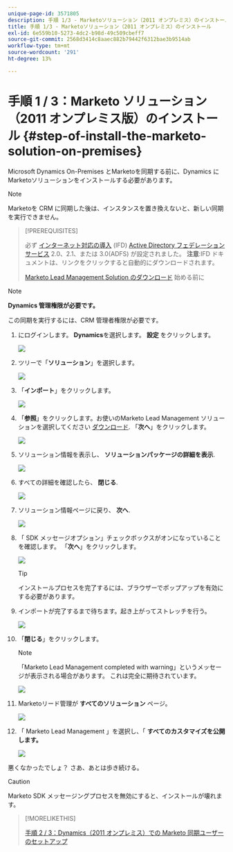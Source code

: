```yaml
---
unique-page-id: 3571805
description: 手順 1/3 - Marketoソリューション（2011 オンプレミス）のインストール — Marketoドキュメント — 製品ドキュメント
title: 手順 1/3 - Marketoソリューション（2011 オンプレミス）のインストール
exl-id: 6e559b10-5273-4dc2-b98d-49c509cbeff7
source-git-commit: 2568d3414c8aaec882b79442f6312bae3b9514ab
workflow-type: tm+mt
source-wordcount: '291'
ht-degree: 13%

---
```


# 手順 1 / 3：Marketo ソリューション（2011 オンプレミス版）のインストール {#step-of-install-the-marketo-solution-on-premises}

Microsoft Dynamics On-Premises とMarketoを同期する前に、Dynamics にMarketoソリューションをインストールする必要があります。

>[!NOTE]
>
>Marketoを CRM に同期した後は、インスタンスを置き換えないと、新しい同期を実行できません。

>[!PREREQUISITES]
>
>必ず [インターネット対応の導入](https://www.microsoft.com/en-us/download/confirmation.aspx?id=41701) (IFD) [Active Directory フェデレーションサービス](https://msdn.microsoft.com/en-us/library/bb897402.aspx) 2.0、2.1、または 3.0(ADFS) が設定されました。 **注意**:IFD ドキュメントは、リンクをクリックすると自動的にダウンロードされます。
>
>[Marketo Lead Management Solution のダウンロード](/help/marketo/product-docs/crm-sync/microsoft-dynamics-sync/sync-setup/download-the-marketo-lead-management-solution.md) 始める前に

>[!NOTE]
>
>**Dynamics 管理権限が必要です。**
>
>この同期を実行するには、CRM 管理者権限が必要です。

1. にログインします。 **Dynamics**&#x200B;を選択します。 **設定** をクリックします。

   ![](assets/image2015-4-2-11-3a32-3a53.png)

1. ツリーで「**ソリューション**」を選択します。

   ![](assets/image2015-4-2-11-3a35-3a28.png)

1. 「**インポート**」をクリックします。

   ![](assets/image2015-4-2-11-3a37-3a33.png)

1. 「**参照**」をクリックします。お使いのMarketo Lead Management ソリューションを選択してください [ダウンロード](/help/marketo/product-docs/crm-sync/microsoft-dynamics-sync/sync-setup/download-the-marketo-lead-management-solution.md). 「**次へ**」をクリックします。

   ![](assets/image2015-4-2-11-3a40-3a33.png)

1. ソリューション情報を表示し、 **ソリューションパッケージの詳細を表示**.

   ![](assets/image2015-11-18-11-3a12-3a8.png)

1. すべての詳細を確認したら、 **閉じる**.

   ![](assets/image2015-10-9-14-3a57-3a3.png)

1. ソリューション情報ページに戻り、 **次へ**.

   ![](assets/image2015-4-2-11-3a41-3a48.png)

1. 「 SDK メッセージオプション」チェックボックスがオンになっていることを確認します。 「**次へ**」をクリックします。

   ![](assets/image2015-4-2-11-3a42-3a37.png)

   >[!TIP]
   >
   >インストールプロセスを完了するには、ブラウザーでポップアップを有効にする必要があります。

1. インポートが完了するまで待ちます。起き上がってストレッチを行う。

   ![](assets/image2015-4-2-11-3a43-3a51.png)

1. 「**閉じる**」をクリックします。

   >[!NOTE]
   >
   >「Marketo Lead Management completed with warning」というメッセージが表示される場合があります。 これは完全に期待されています。

   ![](assets/image2015-4-2-11-3a44-3a44.png)

1. Marketoリード管理が **すべてのソリューション** ページ。

   ![](assets/image2015-4-2-11-3a46-3a55.png)

1. 「 Marketo Lead Management 」を選択し、「 **すべてのカスタマイズを公開します。**

   ![](assets/image2015-4-2-11-3a48-3a21.png)

悪くなかったでしょ？ さあ、あとは歩き続ける。

>[!CAUTION]
>
>Marketo SDK メッセージングプロセスを無効にすると、インストールが壊れます。

>[!MORELIKETHIS]
>
>[手順 2 / 3：Dynamics（2011 オンプレミス）での Marketo 同期ユーザーのセットアップ](/help/marketo/product-docs/crm-sync/microsoft-dynamics-sync/sync-setup/microsoft-dynamics-2011-on-premises/step-2-of-3-set-up.md)
